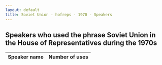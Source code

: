 ```yaml
---
layout: default
title: Soviet Union - hofreps - 1970 - Speakers
---
```

## Speakers who used the phrase **Soviet Union** in the House of Representatives during the 1970s

| Speaker name | Number of uses |
|--------------|----------------|
